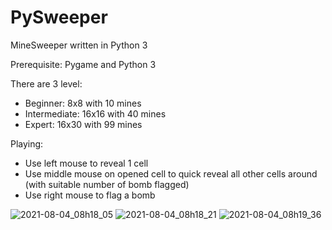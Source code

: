 # PySweeper
MineSweeper written in Python 3

Prerequisite: Pygame and Python 3

There are 3 level:
 - Beginner: 8x8 with 10 mines
 - Intermediate: 16x16 with 40 mines
 - Expert: 16x30 with 99 mines

Playing:
 - Use left mouse to reveal 1 cell
 - Use middle mouse on opened cell to quick reveal all other cells around (with suitable number of bomb flagged)
 - Use right mouse to flag a bomb

![2021-08-04_08h18_05](https://user-images.githubusercontent.com/78654854/128106906-e5ef279f-0e56-4700-9bc9-755c6810b003.png)
![2021-08-04_08h18_21](https://user-images.githubusercontent.com/78654854/128106910-c1b03d71-5548-4bb9-bf3c-179132645ec6.png)
![2021-08-04_08h19_36](https://user-images.githubusercontent.com/78654854/128106912-feefe3c4-91bd-46d9-b9c5-5427b917886b.png)
